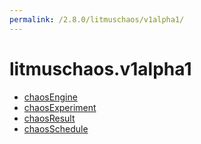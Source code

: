 ```yaml
---
permalink: /2.8.0/litmuschaos/v1alpha1/
---
```


# litmuschaos.v1alpha1



* [chaosEngine](chaosEngine.md)
* [chaosExperiment](chaosExperiment.md)
* [chaosResult](chaosResult.md)
* [chaosSchedule](chaosSchedule.md)